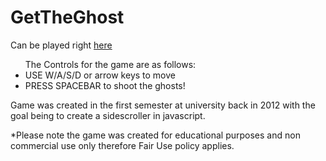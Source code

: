 # GetTheGhost

Can be played right <a href="https://htmlpreview.github.io/?https://github.com/Crossware/GetTheGhost/blob/master/Ghost.html">here</a>

<ul>
The Controls for the game are as follows:
<li>USE W/A/S/D or arrow keys to move</li>
<li>PRESS SPACEBAR to shoot the ghosts!</li>
</ul>

Game was created in the first semester at university back in 2012 with the goal being to create a sidescroller in javascript.

*Please note the game was created for educational purposes and non commercial use only therefore Fair Use policy applies.
